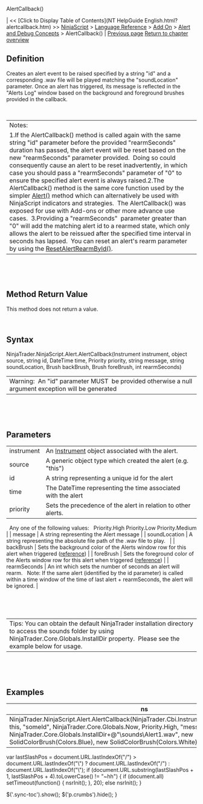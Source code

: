 ﻿










 


AlertCallback()







| &lt;&lt; [Click to Display Table of Contents](NT HelpGuide English.html?alertcallback.htm) &gt;&gt;
 [NinjaScript](ninjascript.htm) &gt; [Language Reference](language_reference_wip.htm) &gt; [Add On](add_on.htm) &gt; [Alert and Debug Concepts](alert_and_debug_concepts.htm) &gt;
AlertCallback() | [Previous page](alert_and_debug_concepts.htm)
[Return to chapter overview](alert_and_debug_concepts.htm)










Definition
----------


Creates an alert event to be raised specified by a string "id" and a corresponding .wav file will be played matching the "soundLocation" parameter. Once an alert has triggered, its message is reflected in the "Alerts Log" window based on the background and foreground brushes provided in the callback.   


 




|  |
| --- |
| Notes:  
1.If the AlertCallback() method is called again with the same string "id" parameter before the provided "rearmSeconds" duration has passed, the alert event will be reset based on the new "rearmSeconds" parameter provided.  Doing so could consequently cause an alert to be reset inadvertently, in which case you should pass a "rearmSeconds" parameter of "0" to ensure the specified alert event is always raised.2.The AlertCallback() method is the same core function used by the simpler [Alert()](alert.htm) method which can alternatively be used with NinjaScript indicators and strategies.  The AlertCallback() was exposed for use with Add-ons or other more advance use cases.  3.Providing a "rearmSeconds"  parameter greater than "0" will add the matching alert id to a rearmed state, which only allows the alert to be reissued after the specified time interval in seconds has lapsed.  You can reset an alert's rearm parameter by using the [ResetAlertRearmById()](alert_rearmalert().htm). |



 


 


Method Return Value
-------------------


This method does not return a value.


 


Syntax
------


NinjaTrader.NinjaScript.Alert.AlertCallback(Instrument instrument, object source, string id, DateTime time, Priority priority, string message, string soundLocation, Brush backBrush, Brush foreBrush, int rearmSeconds)





|  |
| --- |
| Warning:  An "id" parameter MUST  be provided otherwise a null argument exception will be generated |



 


 


Parameters
----------




|  |  |
| --- | --- |
| instrument | An [Instrument](instrument.htm) object associated with the alert.   |
| source | A generic object type which created the alert (e.g. "this") |
| id | A string representing a unique id for the alert |
| time | The DateTime representing the time associated with the alert |
| priority | Sets the precedence of the alert in relation to other alerts.
 
Any one of the following values:
 
Priority.High
Priority.Low
Priority.Medium |
| message | A string representing the Alert message |
| soundLocation | A string representing the absolute file path of the .wav file to play.   |
| backBrush | Sets the background color of the Alerts window row for this alert when triggered ([reference](http://msdn.microsoft.com/en-us/library/system.drawing.color_members(v=vs.90).aspx)) |
| foreBrush | Sets the foreground color of the Alerts window row for this alert when triggered ([reference](http://msdn.microsoft.com/en-us/library/system.drawing.color_members(v=vs.90).aspx)) |
| rearmSeconds | An int which sets the number of seconds an alert will rearm.
 
Note: If the same alert (identified by the id parameter) is called within a time window of the time of last alert + rearmSeconds, the alert will be ignored. |



 


 




|  |
| --- |
| Tips: You can obtain the default NinjaTrader installation directory to access the sounds folder by using NinjaTrader.Core.Globals.InstallDir property.  Please see the example below for usage. |



 


 


Examples
--------




| ns |
| --- |
| NinjaTrader.NinjaScript.Alert.AlertCallback(NinjaTrader.Cbi.Instrument.GetInstrument("MSFT"), this, "someId", NinjaTrader.Core.Globals.Now, Priority.High, "message", NinjaTrader.Core.Globals.InstallDir+@"\sounds\Alert1.wav", new SolidColorBrush(Colors.Blue), new SolidColorBrush(Colors.White), 0); |






 
 var lastSlashPos = document.URL.lastIndexOf("/") &gt; document.URL.lastIndexOf("\\") ? document.URL.lastIndexOf("/") : document.URL.lastIndexOf("\\");
 if (document.URL.substring(lastSlashPos + 1, lastSlashPos + 4).toLowerCase() != "~hh") {
 if (document.all) setTimeout(function() {
 nsrInit();
 }, 20);
 else nsrInit();
 }
 
 
 $('.sync-toc').show();
 $('p.crumbs').hide();
 }
 
 
 



